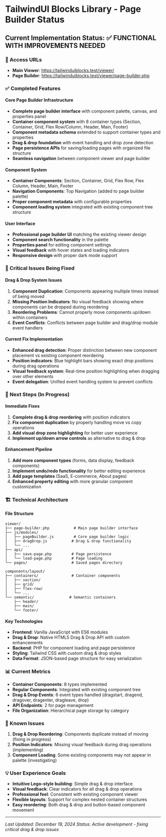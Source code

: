 # TailwindUI Blocks Library - Page Builder Status

## Current Implementation Status: ✅ FUNCTIONAL WITH IMPROVEMENTS NEEDED

### 🔗 Access URLs
- **Main Viewer**: https://tailwinduiblocks.test/viewer/
- **Page Builder**: https://tailwinduiblocks.test/viewer/page-builder.php

### ✅ Completed Features

#### Core Page Builder Infrastructure
- **Complete page builder interface** with component palette, canvas, and properties panel
- **Container component system** with 8 container types (Section, Container, Grid, Flex Row/Column, Header, Main, Footer)
- **Component metadata schema** extended to support container types and properties
- **Drag & drop foundation** with event handling and drop zone detection
- **Page persistence APIs** for saving/loading pages with organized file structure
- **Seamless navigation** between component viewer and page builder

#### Component System
- **Container Components**: Section, Container, Grid, Flex Row, Flex Column, Header, Main, Footer
- **Navigation Components**: Top Navigation (added to page builder palette)
- **Proper component metadata** with configurable properties
- **Component loading system** integrated with existing component tree structure

#### User Interface
- **Professional page builder UI** matching the existing viewer design
- **Component search functionality** in the palette
- **Properties panel** for editing component settings
- **Visual feedback** with hover states and loading indicators
- **Responsive design** with proper dark mode support

### 🔧 Critical Issues Being Fixed

#### Drag & Drop System Issues
1. **Component Duplication**: Components appearing multiple times instead of being moved
2. **Missing Position Indicators**: No visual feedback showing where components can be dropped during reordering
3. **Reordering Problems**: Cannot properly move components up/down within containers
4. **Event Conflicts**: Conflicts between page builder and drag/drop module event handlers

#### Current Fix Implementation
- **Enhanced drag detection**: Proper distinction between new component placement vs existing component reordering
- **Position indicators**: Blue highlight bars showing exact drop positions during drag operations
- **Visual feedback system**: Real-time position highlighting when dragging over other elements
- **Event delegation**: Unified event handling system to prevent conflicts

### 🎯 Next Steps (In Progress)

#### Immediate Fixes
1. **Complete drag & drop reordering** with position indicators
2. **Fix component duplication** by properly handling move vs copy operations
3. **Add visual drop zone highlighting** for better user experience
4. **Implement up/down arrow controls** as alternative to drag & drop

#### Enhancement Pipeline
1. **Add more component types** (forms, data display, feedback components)
2. **Implement undo/redo functionality** for better editing experience
3. **Add page templates** (SaaS, E-commerce, About pages)
4. **Enhanced property editing** with more granular component customization

### 🏗️ Technical Architecture

#### File Structure
```
viewer/
├── page-builder.php           # Main page builder interface
├── js/modules/
│   ├── pageBuilder.js         # Core page builder logic
│   ├── dragDrop.js           # Drag & drop functionality
│   └── ...
├── api/
│   ├── save-page.php         # Page persistence
│   └── load-page.php         # Page loading
└── pages/                    # Saved pages directory

components/layout/
├── containers/               # Container components
│   ├── section/
│   ├── grid/
│   ├── flex-row/
│   └── ...
└── semantic/                # Semantic containers
    ├── header/
    ├── main/
    └── footer/
```

#### Key Technologies
- **Frontend**: Vanilla JavaScript with ES6 modules
- **Drag & Drop**: Native HTML5 Drag & Drop API with custom enhancements
- **Backend**: PHP for component loading and page persistence
- **Styling**: Tailwind CSS with custom drag & drop styles
- **Data Format**: JSON-based page structure for easy serialization

### 📊 Current Metrics
- **Container Components**: 8 types implemented
- **Regular Components**: Integrated with existing component tree
- **Drag & Drop Events**: 6 event types handled (dragstart, dragend, dragover, dragenter, dragleave, drop)
- **API Endpoints**: 2 for page management
- **File Organization**: Hierarchical page storage by category

### 🐛 Known Issues
1. **Drag & Drop Reordering**: Components duplicate instead of moving (fixing in progress)
2. **Position Indicators**: Missing visual feedback during drag operations (implementing)
3. **Component Loading**: Some existing components may not appear in palette (investigating)

### 💡 User Experience Goals
- **Intuitive Lego-style building**: Simple drag & drop interface
- **Visual feedback**: Clear indicators for all drag & drop operations  
- **Professional feel**: Consistent with existing component viewer
- **Flexible layouts**: Support for complex nested container structures
- **Easy reordering**: Both drag & drop and button-based component movement

---

*Last Updated: December 19, 2024*
*Status: Active development - fixing critical drag & drop issues*